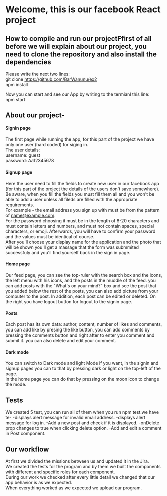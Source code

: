 # Welcome, this is our facebook React project

## How to compile and run our projectFfirst of all before we will explain about our project, you need to clone the repository and also install the dependencies

Please write the next two lines: <br> 
git clone https://github.com/BarWanunu/ex2 <br>
npm install

Now you can start and see our App by writing to the termianl this line: <br> 
npm start

## About our project-
#### Signin page
The first page while running the app, for this part of the project we have only one user (hard coded) for siging in. <br> 
The user details: <br> 
username: guest <br>
password: Aa12345678

#### Signup page
Here the user need to fill the fields to create new user in our facebook app (for this part of the project the details of the users don't save somewhere). <br>
Be aware, when you fill the fields you must fill them all and you won't be able to add a user unless all fileds are filled with the appropriate requirements. <br>
For example - the email address you sign up with must be from the pattern of name@example.com. <br>
For the password choosing it must be in the length of 8-20 characters and must contain letters and numbers, and must not contain spaces, special characters, or emoji.
Afterwards, you will have to confirm your password and the values must be identical of course. <br>
After you'll choose your display name for the application and the photo that will be shown you'll get a massage that the form was submmited successfuly and you'll find yourself back in the sign in page.

#### Home page
Our feed page, you can see the top-ruler with the search box and the icons, the left menu with his icons, and the posts in the muddle of the feed. you can add posts with the "What's on your mind?" box and see the post that you added below the rest of the posts, you can also add picture from your computer to the post. In addition, each post can be edited or deleted. On the right you have logout button for logout to the signin page.

#### Posts
Each post has its own data: author, content, number of likes and comments, you can add like by presing the like button, you can add comments by pressing the comments button and right after to enter you comment and submit it. you can also delete and edit your comment.

#### Dark mode
You can switch to Dark mode and light Mode if you want, in the signin and signup pages you can to that by pressing dark or light on the top-left of the page. <br> 
In the home page you can do that by pressing on the moon icon to change the mode.

## Tests
We created 5 test, you can run all of them when you run npm test.we have te-
-displays alert message for invalid email address.
-displays alert message for log in.
-Add a new post and check if it is displayed.
-onDelete prop changes to true when clicking delete option.
-Add and edit a comment in Post component.

## Our workflow

At first we divided the missions between us and updated it in the Jira. <br>
We created the tests for the program and by them we built the components with different and specific roles for each component. <br>
During our work we checked after every little detail we changed that our app behavior is as we expected. <br> 
When everything worked as we expected we upload our program. <br>












